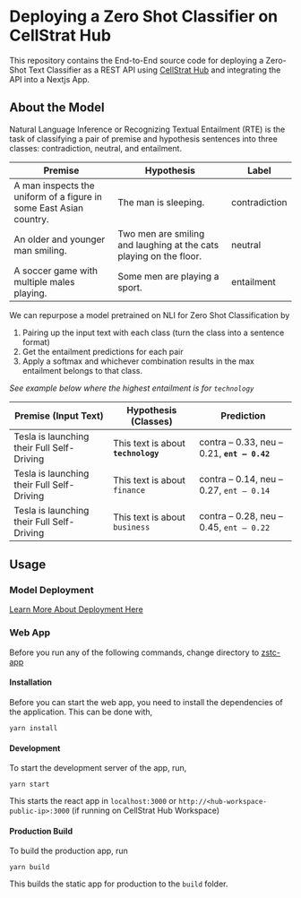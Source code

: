 # Deploying a Zero Shot Classifier on CellStrat Hub

This repository contains the End-to-End source code for deploying a Zero-Shot Text Classifier as a REST API using [CellStrat Hub](https://cellstrathub.com) and integrating the API into a Nextjs App.

## About the Model

Natural Language Inference or Recognizing Textual Entailment (RTE) is the task of classifying a pair of premise and hypothesis sentences into three classes: contradiction, neutral, and entailment.

| Premise                                                            | Hypothesis                                                         | Label         |
| ------------------------------------------------------------------ | ------------------------------------------------------------------ | ------------- |
| A man inspects the uniform of a figure in some East Asian country. | The man is sleeping.                                               | contradiction |
| An older and younger man smiling.                                  | Two men are smiling and laughing at the cats playing on the floor. | neutral       |
| A soccer game with multiple males playing.                         | Some men are playing a sport.                                      | entailment    |

We can repurpose a model pretrained on NLI for Zero Shot Classification by

1. Pairing up the input text with each class (turn the class into a sentence format)
2. Get the entailment predictions for each pair
3. Apply a softmax and whichever combination results in the max entailment belongs to that class.

_See example below where the highest entailment is for `technology`_

| Premise (Input Text)                       | Hypothesis (Classes)                | Prediction                                  |
| ------------------------------------------ | ----------------------------------- | ------------------------------------------- |
| Tesla is launching their Full Self-Driving | This text is about **`technology`** | contra – 0.33, neu – 0.21, **`ent – 0.42`** |
| Tesla is launching their Full Self-Driving | This text is about `finance`        | contra – 0.14, neu – 0.27, `ent – 0.14`     |
| Tesla is launching their Full Self-Driving | This text is about `business`       | contra – 0.28, neu – 0.45, `ent – 0.22`     |

## Usage

### Model Deployment

[Learn More About Deployment Here](https://docs.cellstrathub.com/HubAPI%20Deployment%20%F0%9F%9A%80/quickstart)

### Web App

Before you run any of the following commands, change directory to [zstc-app](zstc-app/)

#### Installation

Before you can start the web app, you need to install the dependencies of the application. This can be done with,

```
yarn install
```

#### Development

To start the development server of the app, run,

```
yarn start
```

This starts the react app in `localhost:3000` or `http://<hub-workspace-public-ip>:3000` (if running on CellStrat Hub Workspace)

#### Production Build

To build the production app, run

```
yarn build
```

This builds the static app for production to the `build` folder.
